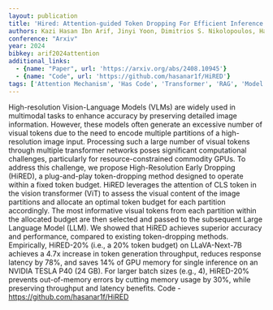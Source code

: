 ```yaml
---
layout: publication
title: 'Hired: Attention-guided Token Dropping For Efficient Inference Of High-resolution Vision-language Models'
authors: Kazi Hasan Ibn Arif, Jinyi Yoon, Dimitrios S. Nikolopoulos, Hans Vandierendonck, Deepu John, Bo Ji
conference: "Arxiv"
year: 2024
bibkey: arif2024attention
additional_links:
  - {name: "Paper", url: 'https://arxiv.org/abs/2408.10945'}
  - {name: "Code", url: 'https://github.com/hasanar1f/HiRED'}
tags: ['Attention Mechanism', 'Has Code', 'Transformer', 'RAG', 'Model Architecture', 'Multimodal Models', 'Reinforcement Learning', 'Pretraining Methods']
---
```

High-resolution Vision-Language Models (VLMs) are widely used in multimodal
tasks to enhance accuracy by preserving detailed image information. However,
these models often generate an excessive number of visual tokens due to the
need to encode multiple partitions of a high-resolution image input. Processing
such a large number of visual tokens through multiple transformer networks
poses significant computational challenges, particularly for
resource-constrained commodity GPUs. To address this challenge, we propose
High-Resolution Early Dropping (HiRED), a plug-and-play token-dropping method
designed to operate within a fixed token budget. HiRED leverages the attention
of CLS token in the vision transformer (ViT) to assess the visual content of
the image partitions and allocate an optimal token budget for each partition
accordingly. The most informative visual tokens from each partition within the
allocated budget are then selected and passed to the subsequent Large Language
Model (LLM). We showed that HiRED achieves superior accuracy and performance,
compared to existing token-dropping methods. Empirically, HiRED-20% (i.e., a
20% token budget) on LLaVA-Next-7B achieves a 4.7x increase in token generation
throughput, reduces response latency by 78%, and saves 14% of GPU memory for
single inference on an NVIDIA TESLA P40 (24 GB). For larger batch sizes (e.g.,
4), HiRED-20% prevents out-of-memory errors by cutting memory usage by 30%,
while preserving throughput and latency benefits.
  Code - https://github.com/hasanar1f/HiRED
